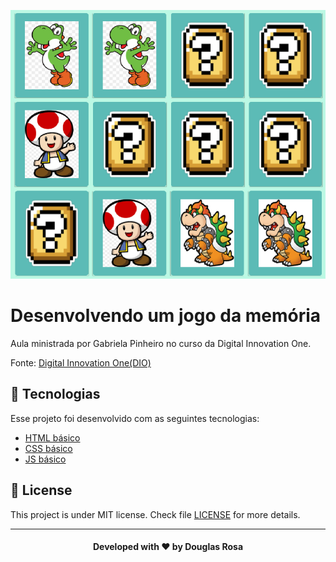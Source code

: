 <p align="center">
  <img src='img/game.png'/>
</p>

# Desenvolvendo um jogo da memória

Aula ministrada por Gabriela Pinheiro no curso da Digital Innovation One.

Fonte:
[Digital Innovation One(DIO)](https://digitalinnovation.one/)

## 🚀 Tecnologias

Esse projeto foi desenvolvido com as seguintes tecnologias:

* [HTML básico](https://www.w3schools.com/html/)
* [CSS básico](https://developer.mozilla.org/pt-BR/docs/Web/CSS)
* [JS básico](https://jquery.com)


## 📃 License

This project is under MIT license. Check file [LICENSE](LICENSE) for more details.

---

<h4 align="center">
  Developed with ❤️ by <b>Douglas Rosa</b>
</h4>
